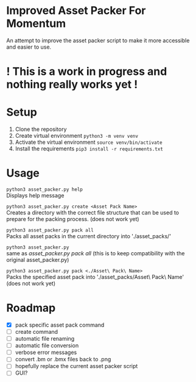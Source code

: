 # Improved Asset Packer For Momentum
 An attempt to improve the asset packer script to make it more accessible and easier to use.

# ! This is a work in progress and nothing really works yet !

# Setup

1. Clone the repository
2. Create virtual environment `python3 -m venv venv`
3. Activate the virtual environment `source venv/bin/activate`
4. Install the requirements `pip3 install -r requirements.txt`

# Usage

```python3 asset_packer.py help```<br>
Displays help message

```python3 asset_packer.py create <Asset Pack Name>```<br>
Creates a directory with the correct file structure that can be used to prepare for the packing process. (does not work yet)

```python3 asset_packer.py pack all```<br>
Packs all asset packs in the current directory into './asset_packs/'

```python3 asset_packer.py```<br>
same as *asset_packer.py pack all* (this is to keep compatibility with the original asset_packer.py)

```python3 asset_packer.py pack <./Asset\ Pack\ Name>```<br>
Packs the specified asset pack into './asset_packs/Asset\ Pack\ Name' (does not work yet)

# Roadmap
- [x] pack specific asset pack command
- [ ] create command
- [ ] automatic file renaming
- [ ] automatic file conversion
- [ ] verbose error messages
- [ ] convert .bm or .bmx files back to .png
- [ ] hopefully replace the current asset packer script
- [ ] GUI?
